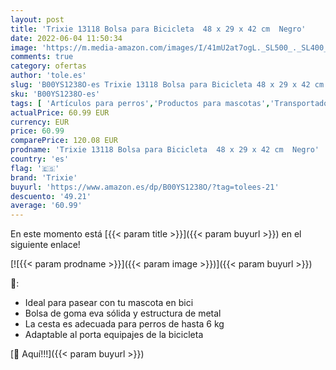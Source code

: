 ```yaml
---
layout: post
title: 'Trixie 13118 Bolsa para Bicicleta  48 x 29 x 42 cm  Negro'
date: 2022-06-04 11:50:34
image: 'https://m.media-amazon.com/images/I/41mU2at7ogL._SL500_._SL400_.jpg'
comments: true
category: ofertas
author: 'tole.es'
slug: 'B00YS1238O-es Trixie 13118 Bolsa para Bicicleta 48 x 29 x 42 cm Negro'
sku: 'B00YS1238O-es'
tags: [ 'Artículos para perros','Productos para mascotas','Transportadoras para bicicleta','Transportadoras y productos de viaje','bicicleta','trixie','🇪🇸', ]
actualPrice: 60.99 EUR
currency: EUR
price: 60.99
comparePrice: 120.08 EUR
prodname: 'Trixie 13118 Bolsa para Bicicleta  48 x 29 x 42 cm  Negro'
country: 'es'
flag: '🇪🇸'
brand: 'Trixie'
buyurl: 'https://www.amazon.es/dp/B00YS1238O/?tag=tolees-21'
descuento: '49.21'
average: '60.99'
---
```


En este momento está [{{< param title >}}]({{< param buyurl >}}) en el siguiente enlace!

[![{{< param prodname >}}]({{< param image >}})]({{< param buyurl >}})

🔎:

- Ideal para pasear con tu mascota en bici
- Bolsa de goma eva sólida y estructura de metal
- La cesta es adecuada para perros de hasta 6 kg
- Adaptable al porta equipajes de la bicicleta

[🛒 Aquí!!!]({{< param buyurl >}})
